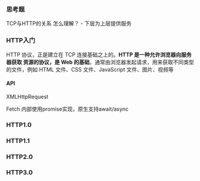 ### 思考题

TCP与HTTP的关系 怎么理解？  - 下层为上层提供服务

### HTTP入门

HTTP 协议，正是建立在 TCP 连接基础之上的。**HTTP 是一种允许浏览器向服务器获取 资源的协议，是 Web 的基础**，通常由浏览器发起请求，用来获取不同类型的文件，例如 HTML 文件、CSS 文件、JavaScript 文件、图片、视频等



#### API

XMLHttpRequest

Fetch 内部使用promise实现，原生支持await/async









### HTTP1.0

### HTTP1.1

### HTTP2.0

### HTTP3.0